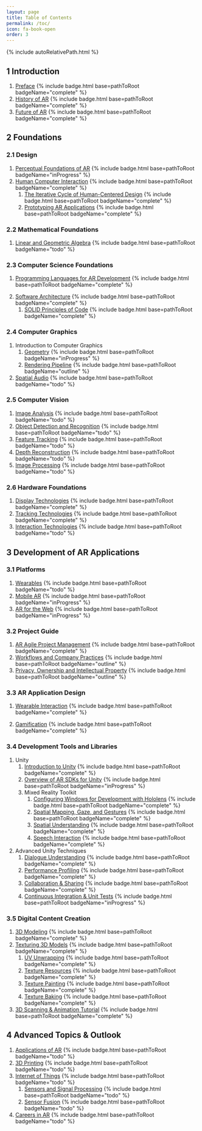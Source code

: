 ```yaml
---
layout: page
title: Table of Contents
permalink: /toc/
icon: fa-book-open
order: 3
---
```


{% include autoRelativePath.html %}

## 1 Introduction

1. [Preface](/ar-for-eu-book/chapter/introduction/preface/) {% include badge.html base=pathToRoot badgeName="complete" %}
2. [History of AR](/ar-for-eu-book/chapter/introduction/historyar/) {% include badge.html base=pathToRoot badgeName="complete" %}
3. [Future of AR](/ar-for-eu-book/chapter/introduction/futurear/) {% include badge.html base=pathToRoot badgeName="complete" %}

## 2 Foundations

### 2.1 Design

1. [Perceptual Foundations of AR](/ar-for-eu-book/chapter/foundations/design/perception/) {% include badge.html base=pathToRoot badgeName="inProgress" %}
2. [Human Computer Interaction](/ar-for-eu-book/chapter/foundations/design/hci/) {% include badge.html base=pathToRoot badgeName="complete" %}
   1. [The Iterative Cycle of Human-Centered Design](/ar-for-eu-book/chapter/foundations/design/hci/#the-iterative-cycle-of-human-centered-design) {% include badge.html base=pathToRoot badgeName="complete" %}
   2. [Prototyping AR Applications](/ar-for-eu-book/chapter/foundations/design/hci/#prototyping-ar-applications) {% include badge.html base=pathToRoot badgeName="complete" %}

### 2.2 Mathematical Foundations

1. [Linear and Geometric Algebra](/ar-for-eu-book/chapter/foundations/math/linearAlgebra/) {% include badge.html base=pathToRoot badgeName="todo" %}

### 2.3 Computer Science Foundations

1. [Programming Languages for AR Development](/ar-for-eu-book/chapter/foundations/computerScience/programming/) {% include badge.html base=pathToRoot badgeName="complete" %}
<!--   1. [Selecting a Programming Language](/ar-for-eu-book/chapter/foundations/computerScience/programming/) {% include badge.html base=pathToRoot badgeName="complete" %} -->
<!--   2. [Learning C++](/ar-for-eu-book/chapter/foundations/computerScience/programming#Cpp) {% include badge.html base=pathToRoot badgeName="todo" %} -->
<!--   3. [Learning C#](/ar-for-eu-book/chapter/foundations/computerScience/programming#CSharp) {% include badge.html base=pathToRoot badgeName="inProgress" %} -->
<!--   4. [Learning JavaScript](/ar-for-eu-book/chapter/foundations/computerScience/programming#JavaScript) {% include badge.html base=pathToRoot badgeName="todo" %} -->
2. [Software Architecture](/ar-for-eu-book/chapter/foundations/computerScience/softwareArchitecture/) {% include badge.html base=pathToRoot badgeName="complete" %}
   1. [SOLID Principles of Code](/ar-for-eu-book/chapter/foundations/computerScience/softwareArchitecture/#solid-principles-of-code) {% include badge.html base=pathToRoot badgeName="complete" %}

### 2.4 Computer Graphics

1. Introduction to Computer Graphics
   1. [Geometry](/ar-for-eu-book/chapter/foundations/cg/geometry/) {% include badge.html base=pathToRoot badgeName="inProgress" %}
   2. [Rendering Pipeline](/ar-for-eu-book/chapter/foundations/cg/pipeline) {% include badge.html base=pathToRoot badgeName="outline" %}
2. [Spatial Audio](/ar-for-eu-book/chapter/foundations/cg/spatialaudio/) {% include badge.html base=pathToRoot badgeName="todo" %}

### 2.5 Computer Vision

1. [Image Analysis](/ar-for-eu-book/chapter/foundations/cv/imageanalysis/) {% include badge.html base=pathToRoot badgeName="todo" %}
2. [Object Detection and Recognition](/ar-for-eu-book/chapter/foundations/cv/objectDetection/) {% include badge.html base=pathToRoot badgeName="todo" %}
3. [Feature Tracking](/ar-for-eu-book/chapter/foundations/cv/featureTracking/) {% include badge.html base=pathToRoot badgeName="todo" %}
4. [Depth Reconstruction](/ar-for-eu-book/chapter/foundations/cv/depthReconstruction/) {% include badge.html base=pathToRoot badgeName="todo" %}
5. [Image Processing](/ar-for-eu-book/chapter/foundations/cv/imageProcessing/) {% include badge.html base=pathToRoot badgeName="todo" %}

### 2.6 Hardware Foundations

1. [Display Technologies](/ar-for-eu-book/chapter/foundations/hardware/displaytech/) {% include badge.html base=pathToRoot badgeName="complete" %}
2. [Tracking Technologies](/ar-for-eu-book/chapter/foundations/hardware/tracking/) {% include badge.html base=pathToRoot badgeName="complete" %}
3. [Interaction Technologies](/ar-for-eu-book/chapter/foundations/hardware/interaction/) {% include badge.html base=pathToRoot badgeName="todo" %}

## 3 Development of AR Applications

### 3.1 Platforms

1. [Wearables](/ar-for-eu-book/chapter/development/platforms/wearables/) {% include badge.html base=pathToRoot badgeName="todo" %}
2. [Mobile AR](/ar-for-eu-book/chapter/development/platforms/mobile/) {% include badge.html base=pathToRoot badgeName="inProgress" %}
3. [AR for the Web](/ar-for-eu-book/chapter/development/platforms/web/) {% include badge.html base=pathToRoot badgeName="inProgress" %}

### 3.2 Project Guide

1. [AR Agile Project Management](/ar-for-eu-book/chapter/development/projectGuide/apm/) {% include badge.html base=pathToRoot badgeName="complete" %}
2. [Workflows and Company Practices](/ar-for-eu-book/chapter/development/projectGuide/workflows/) {% include badge.html base=pathToRoot badgeName="outline" %}
3. [Privacy, Ownership and Intellectual Property](/ar-for-eu-book/chapter/development/projectGuide/privacy/) {% include badge.html base=pathToRoot badgeName="outline" %}

### 3.3 AR Application Design

1. [Wearable Interaction](/ar-for-eu-book/chapter/development/appDesign/wearableInteraction/) {% include badge.html base=pathToRoot badgeName="complete" %}
<!-- - Sound Design {% include badge.html base=pathToRoot badgeName="todo" %} -->
2. [Gamification](/ar-for-eu-book/chapter/development/appDesign/gamification/) {% include badge.html base=pathToRoot badgeName="complete" %}
<!-- - Serious Games {% include badge.html base=pathToRoot badgeName="inProgress" %} -->

### 3.4 Development Tools and Libraries

1. Unity
   1. [Introduction to Unity](/ar-for-eu-book/chapter/development/tools/unity/introduction/) {% include badge.html base=pathToRoot badgeName="complete" %}
   2. [Overview of AR SDKs for Unity](/ar-for-eu-book/chapter/development/tools/unity/sdks/) {% include badge.html base=pathToRoot badgeName="inProgress" %}
   3. Mixed Reality Toolkit
      1. [Configuring Windows for Development with Hololens](/ar-for-eu-book/chapter/development/tools/unity/mrtk/configure/) {% include badge.html base=pathToRoot badgeName="complete" %}
      2. [Spatial Mapping, Gaze, and Gestures](/ar-for-eu-book/chapter/development/tools/unity/mrtk/mapgazegesture/) {% include badge.html base=pathToRoot badgeName="complete" %}
      3. [Spatial Understanding](/ar-for-eu-book/chapter/development/tools/unity/mrtk/spatialUnderstanding/) {% include badge.html base=pathToRoot badgeName="complete" %}
      4. [Speech Interaction](/ar-for-eu-book/chapter/development/tools/unity/mrtk/speech/) {% include badge.html base=pathToRoot badgeName="complete" %}
  4. Advanced Unity Techniques
      1. [Dialogue Understanding](/ar-for-eu-book/chapter/development/tools/unity/advanced/dialogueUnderstanding/) {% include badge.html base=pathToRoot badgeName="complete" %}
      2. [Performance Profiling](/ar-for-eu-book/chapter/development/tools/unity/advanced/performanceProfiling/) {% include badge.html base=pathToRoot badgeName="complete" %}
      3. [Collaboration & Sharing](/ar-for-eu-book/chapter/development/tools/unity/advanced/sharing/) {% include badge.html base=pathToRoot badgeName="complete" %}
      4. [Continuous Integration & Unit Tests](/ar-for-eu-book/chapter/development/tools/unity/advanced/ci_unity/) {% include badge.html base=pathToRoot badgeName="inProgress" %}

### 3.5 Digital Content Creation

1. [3D Modeling](/ar-for-eu-book/chapter/digitalContent/meshModeling/) {% include badge.html base=pathToRoot badgeName="complete" %}
2. [Texturing 3D Models](/ar-for-eu-book/chapter/digitalContent/texturing/) {% include badge.html base=pathToRoot badgeName="complete" %}
   1. [UV Unwrapping](/ar-for-eu-book/chapter/digitalContent/texturing/#uv-unwrapping) {% include badge.html base=pathToRoot badgeName="complete" %}
   2. [Texture Resources](/ar-for-eu-book/chapter/digitalContent/texturing/#texture-resources) {% include badge.html base=pathToRoot badgeName="complete" %}
   3. [Texture Painting](/ar-for-eu-book/chapter/digitalContent/texturing/#texture-painting) {% include badge.html base=pathToRoot badgeName="complete" %}
   4. [Texture Baking](/ar-for-eu-book/chapter/digitalContent/texturing/#texture-baking) {% include badge.html base=pathToRoot badgeName="complete" %}
3. [3D Scanning & Animation Tutorial](/ar-for-eu-book/chapter/digitalContent/3dscanning-animation/) {% include badge.html base=pathToRoot badgeName="complete" %}

## 4 Advanced Topics & Outlook

1. [Applications of AR](/ar-for-eu-book/chapter/advancedTopics/apps/) {% include badge.html base=pathToRoot badgeName="todo" %}
2. [3D Printing](/ar-for-eu-book/chapter/advancedTopics/3dprinting/) {% include badge.html base=pathToRoot badgeName="todo" %}
3. [Internet of Things](/ar-for-eu-book/chapter/advancedTopics/iot/) {% include badge.html base=pathToRoot badgeName="todo" %}
   1. [Sensors and Signal Processing](/ar-for-eu-book/chapter/advancedTopics/sensors/) {% include badge.html base=pathToRoot badgeName="todo" %}
   2. [Sensor Fusion](/ar-for-eu-book/chapter/advancedTopics/sensorFusion/) {% include badge.html base=pathToRoot badgeName="todo" %}
4. [Careers in AR](/ar-for-eu-book/chapter/advancedTopics/careers/) {% include badge.html base=pathToRoot badgeName="todo" %}